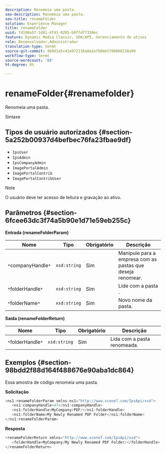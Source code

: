 ```yaml
---
description: Renomeia uma pasta.
seo-description: Renomeia uma pasta.
seo-title: renameFolder
solution: Experience Manager
title: renameFolder
uuid: 7d190a57-1d81-4f41-9205-b8ffdf7330ec
feature: Dynamic Media Classic, SDK/API, Gerenciamento de ativos
role: Desenvolvedor,Administrador
translation-type: tm+mt
source-git-commit: 469d1a5c43a972116a8a2efb0de5708800130a99
workflow-type: tm+mt
source-wordcount: '88'
ht-degree: 0%

---
```



# renameFolder{#renamefolder}

Renomeia uma pasta.

Sintaxe

## Tipos de usuário autorizados {#section-5a252b00937d4befbec76fa23fbae9df}

* `IpsUser`
* `IpsAdmin`
* `IpsCompanyAdmin`
* `ImagePortalAdmin`
* `ImagePortalContrib`
* `ImagePortalContribUser`

>[!NOTE]
>
>O usuário deve ter acesso de leitura e gravação ao ativo.

## Parâmetros {#section-6fcee63dc3f74a5b90e1d71e59eb255c}

**Entrada (renameFolderParam)**

| Nome | Tipo | Obrigatório | Descrição |
|---|---|---|---|
| `*`companyHandle`*` | `xsd:string` | Sim | Manipule para a empresa com as pastas que deseja renomear. |
| `*`folderHandle`*` | `xsd:string` | Sim | Lide com a pasta . |
| `*`folderName`*` | `xsd:string` | Sim | Novo nome da pasta. |

**Saída (renameFolderReturn)**

| Nome | Tipo | Obrigatório | Descrição |
|---|---|---|---|
| `*`folderHandle`*` | `xsd:string` | Sim | Lida com a pasta renomeada. |

## Exemplos {#section-98bdd2f88d164f488676e90aba1dc864}

Essa amostra de código renomeia uma pasta.

**Solicitação**

```java
<ns1:renameFolderParam xmlns:ns1="http://www.scene7.com/IpsApi/xsd">
   <ns1:companyHandle>47</ns1:companyHandle>
   <ns1:folderHandle>MyCompany/PDF/</ns1:folderHandle>
   <ns1:folderName>My Newly Renamed PDF Folder</ns1:folderName>
</ns1:renameFolderParam>
```

**Resposta**

```java
<renameFolderReturn xmlns="http://www.scene7.com/IpsApi/xsd">
   <folderHandle>MyCompany/My Newly Renamed PDF Folder/</folderHandle>
</renameFolderReturn>
```

